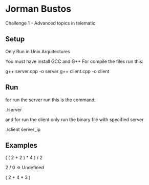 # Jorman Bustos

Challenge 1 - Advanced topics in telematic

## Setup

Only Run in Unix Arquitectures

You must have install GCC and G++ 
For compile the files run this:
  
  g++ server.cpp -o server
  g++ client.cpp -o client
  
## Run

for run the server run this is the command:
  
  ./server

and for run the client only run the binary file with specified server

  ./client server_ip
  
## Examples

  ( ( 2 + 2 ) * 4 ) / 2
  
  2 / 0 => Undefined
  
  ( 2 + 4 * 3 )